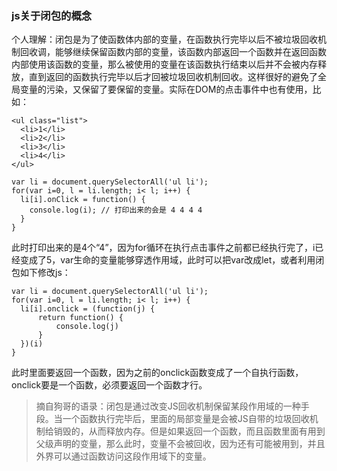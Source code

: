 ### js关于闭包的概念
个人理解：闭包是为了使函数体内部的变量，在函数执行完毕以后不被垃圾回收机制回收调，能够继续保留函数内部的变量，该函数内部返回一个函数并在返回函数内部使用该函数的变量，那么被使用的变量在该函数执行结束以后并不会被内存释放，直到返回的函数执行完毕以后才回被垃圾回收机制回收。这样很好的避免了全局变量的污染，又保留了要保留的变量。实际在DOM的点击事件中也有使用，比如：
```
<ul class="list">
  <li>1</li>
  <li>2</li>
  <li>3</li>
  <li>4</li>
</ul>

var li = document.querySelectorAll('ul li');
for(var i=0, l = li.length; i< l; i++) {
  li[i].onClick = function() {
    console.log(i); // 打印出来的会是 4 4 4 4
  }
}
```
此时打印出来的是4个“4”，因为for循环在执行点击事件之前都已经执行完了，i已经变成了5，var生命的变量能够穿透作用域，此时可以把var改成let，或者利用闭包如下修改js：
```
var li = document.querySelectorAll('ul li');
for(var i=0, l = li.length; i< l; i++) {
  li[i].onclick = (function(j) {
      return function() {
          console.log(j)
      }
  })(i)
}
```
此时里面要返回一个函数，因为之前的onclick函数变成了一个自执行函数，onclick要是一个函数，必须要返回一个函数才行。
> 摘自狗哥的语录：闭包是通过改变JS回收机制保留某段作用域的一种手段。当一个函数执行完毕后，里面的局部变量是会被JS自带的垃圾回收机制给销毁的，从而释放内存。但是如果返回一个函数，而且函数里面有用到父级声明的变量，那么此时，变量不会被回收，因为还有可能被用到，并且外界可以通过函数访问这段作用域下的变量。
